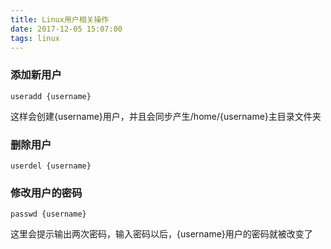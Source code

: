 ```yaml
---
title: Linux用户相关操作
date: 2017-12-05 15:07:00
tags: linux
---
```


### 添加新用户
```shell
useradd {username}
```
这样会创建{username}用户，并且会同步产生/home/{username}主目录文件夹
### 删除用户
```shell
userdel {username}
```

### 修改用户的密码
```shell
passwd {username}
```
这里会提示输出两次密码，输入密码以后，{username}用户的密码就被改变了